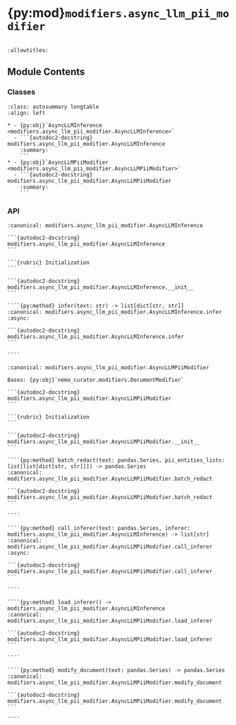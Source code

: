 # {py:mod}`modifiers.async_llm_pii_modifier`

```{py:module} modifiers.async_llm_pii_modifier
```

```{autodoc2-docstring} modifiers.async_llm_pii_modifier
:allowtitles:
```

## Module Contents

### Classes

````{list-table}
:class: autosummary longtable
:align: left

* - {py:obj}`AsyncLLMInference <modifiers.async_llm_pii_modifier.AsyncLLMInference>`
  - ```{autodoc2-docstring} modifiers.async_llm_pii_modifier.AsyncLLMInference
    :summary:
    ```
* - {py:obj}`AsyncLLMPiiModifier <modifiers.async_llm_pii_modifier.AsyncLLMPiiModifier>`
  - ```{autodoc2-docstring} modifiers.async_llm_pii_modifier.AsyncLLMPiiModifier
    :summary:
    ```
````

### API

`````{py:class} AsyncLLMInference(base_url: str, api_key: str | None, model: str, system_prompt: str)
:canonical: modifiers.async_llm_pii_modifier.AsyncLLMInference

```{autodoc2-docstring} modifiers.async_llm_pii_modifier.AsyncLLMInference
```

```{rubric} Initialization
```

```{autodoc2-docstring} modifiers.async_llm_pii_modifier.AsyncLLMInference.__init__
```

````{py:method} infer(text: str) -> list[dict[str, str]]
:canonical: modifiers.async_llm_pii_modifier.AsyncLLMInference.infer
:async:

```{autodoc2-docstring} modifiers.async_llm_pii_modifier.AsyncLLMInference.infer
```

````

`````

`````{py:class} AsyncLLMPiiModifier(base_url: str, api_key: str | None = None, model: str = 'meta/llama-3.1-70b-instruct', system_prompt: str | None = None, pii_labels: list[str] | None = None, language: str = 'en', max_concurrent_requests: int | None = None)
:canonical: modifiers.async_llm_pii_modifier.AsyncLLMPiiModifier

Bases: {py:obj}`nemo_curator.modifiers.DocumentModifier`

```{autodoc2-docstring} modifiers.async_llm_pii_modifier.AsyncLLMPiiModifier
```

```{rubric} Initialization
```

```{autodoc2-docstring} modifiers.async_llm_pii_modifier.AsyncLLMPiiModifier.__init__
```

````{py:method} batch_redact(text: pandas.Series, pii_entities_lists: list[list[dict[str, str]]]) -> pandas.Series
:canonical: modifiers.async_llm_pii_modifier.AsyncLLMPiiModifier.batch_redact

```{autodoc2-docstring} modifiers.async_llm_pii_modifier.AsyncLLMPiiModifier.batch_redact
```

````

````{py:method} call_inferer(text: pandas.Series, inferer: modifiers.async_llm_pii_modifier.AsyncLLMInference) -> list[str]
:canonical: modifiers.async_llm_pii_modifier.AsyncLLMPiiModifier.call_inferer
:async:

```{autodoc2-docstring} modifiers.async_llm_pii_modifier.AsyncLLMPiiModifier.call_inferer
```

````

````{py:method} load_inferer() -> modifiers.async_llm_pii_modifier.AsyncLLMInference
:canonical: modifiers.async_llm_pii_modifier.AsyncLLMPiiModifier.load_inferer

```{autodoc2-docstring} modifiers.async_llm_pii_modifier.AsyncLLMPiiModifier.load_inferer
```

````

````{py:method} modify_document(text: pandas.Series) -> pandas.Series
:canonical: modifiers.async_llm_pii_modifier.AsyncLLMPiiModifier.modify_document

```{autodoc2-docstring} modifiers.async_llm_pii_modifier.AsyncLLMPiiModifier.modify_document
```

````

`````
